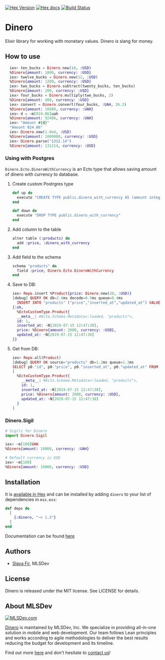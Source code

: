 [![Hex Version](http://img.shields.io/hexpm/v/dinero.svg?style=flat)](https://hex.pm/packages/dinero)
[![Hex docs](http://img.shields.io/badge/hex.pm-docs-green.svg?style=flat)](https://hexdocs.pm/dinero)
[![Build Status](https://travis-ci.org/MLSDev/dinero.svg?branch=master)](https://travis-ci.org/MLSDev/dinero)

# Dinero

Elixir library for working with monetary values. Dinero is slang for money.

## How to use
```elixir
  iex> ten_bucks = Dinero.new(10, :USD)
  %Dinero{amount: 1000, currency: :USD}
  iex> twelve_bucks = Dinero.new(12, :USD)
  %Dinero{amount: 1200, currency: :USD}
  iex> two_bucks = Dinero.subtract(twenty_bucks, ten_bucks)
  %Dinero{amount: 200, currency: :USD}
  iex> four_bucks = Dinero.multiply(two_bucks, 2)
  %Dinero{amount: 400, currency: :USD}
  iex> convert = Dinero.convert(four_bucks, :UAH, 26.2)
  %Dinero{amount: 10480, currency: :UAH}
  iex> d = ~m[924.06]uah
  %Dinero{amount: 92406, currency: :UAH}
  iex> "Amount #{d}"
  "Amount 924.06"
  iex> Dinero.new(1.0e4, :USD) 
  %Dinero{amount: 1000000, currency: :USD}
  iex> Dinero.parse("1312.14")
  %Dinero{amount: 131214, currency: :USD}
```

### Using with Postgres
`Dinero.Ecto.DineroWithCurrency` is an Ecto type that allows saving amount of dinero with currency to database.

1. Create custom Postrgres type
    ```elixir
    def up do
      execute "CREATE TYPE public.dinero_with_currency AS (amount integer, currency char(3))"
    end
    
    def down do
      execute "DROP TYPE public.dinero_with_currency"
    end
    ```
2. Add column to the table
    ```elixir
    alter table (:products) do
      add :price, :dinero_with_currency
    end
    ```
3. Add field to the schema
    ```elixir
    schema "products" do
      field :price, Dinero.Ecto.DineroWithCurrency
    end
    ```
4. Save to DB:
    ```elixir
    iex> Repo.insert %Product{price: Dinero.new(20, :USD)}
    [debug] QUERY OK db=2.6ms decode=0.5ms queue=0.4ms
      INSERT INTO "products" ("price","inserted_at","updated_at") VALUES ($1,$2,$3) RETURNING "id" [{2000, "USD"}, ~N[2019-07-15 12:47:38], ~N[2019-07-15 12:47:38]]
    {:ok,
      %EctoCustomType.Product{
      __meta__: #Ecto.Schema.Metadata<:loaded, "products">,
      id: 1,
      inserted_at: ~N[2019-07-15 12:47:38],
      price: %Dinero{amount: 2000, currency: :USD},
      updated_at: ~N[2019-07-15 12:47:38]
    }}
    ```
5. Get from DB:
    ```elixir
    iex> Repo.all(Product)
    [debug] QUERY OK source="products" db=1.2ms queue=1.3ms
    SELECT p0."id", p0."price", p0."inserted_at", p0."updated_at" FROM "products" AS p0 []
    [
      %EctoCustomType.Product{
        __meta__: #Ecto.Schema.Metadata<:loaded, "products">,
        id: 1,
        inserted_at: ~N[2019-07-15 12:47:38],
        price: %Dinero{amount: 2000, currency: :USD},
        updated_at: ~N[2019-07-15 12:47:38]
      }
    ]

    ```

### Dinero.Sigil

```elixir
# Sigils for Dinero
import Dinero.Sigil

iex> ~m[100]UAH
%Dinero{amount: 10000, currency: :UAH}

# Default currency is USD
iex> ~m[100]
%Dinero{amount: 10000, currency: :USD}
```

## Installation

It is [available in Hex](https://hex.pm/packages/dinero) and can be installed
by adding `dinero` to your list of dependencies in `mix.exs`:

```elixir
def deps do
  [
    {:dinero, "~> 1.3"}
  ]
end
```

Documentation can be found [here](https://hexdocs.pm/dinero)

## Authors
* [Slava Fir][github-fir], MLSDev

## License
Dinero is released under the MIT license. See LICENSE for details.

## About MLSDev

[<img src="https://raw.githubusercontent.com/MLSDev/development-standards/master/mlsdev-logo.png" alt="MLSDev.com">][mlsdev]

[Dinero](https://github.com/MLSDev/dinero) is maintained by MLSDev, Inc. We specialize in providing all-in-one solution in mobile and web development. Our team follows Lean principles and works according to agile methodologies to deliver the best results reducing the budget for development and its timeline. 

Find out more [here][mlsdev] and don't hesitate to [contact us][contact]!

[mlsdev]: https://mlsdev.com
[contact]: https://mlsdev.com/contact-us
[github-fir]: https://github.com/SlavaFir
